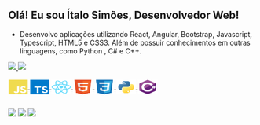   
  ## Olá! Eu sou Ítalo Simões, Desenvolvedor Web!
  
  - Desenvolvo aplicações utilizando React, Angular, Bootstrap, Javascript, Typescript, HTML5 e CSS3. Além de possuir conhecimentos em outras linguagens, como Python , C# e C++.
  
  <a href="https://github.com/itsimoes">
  <img height="180em" src="https://github-readme-stats.vercel.app/api?username=itsimoes&show_icons=true&theme=tokyonight&include_all_commits=true&count_private=true"/>
  <img height="180em" src="https://github-readme-stats.vercel.app/api/top-langs/?username=itsimoes&layout=compact&langs_count=7&theme=tokyonight"/>
</div>

<div style="display: inline_block"><br>
  <img align="center" alt="It-Js" height="30" width="40" src="https://raw.githubusercontent.com/devicons/devicon/master/icons/javascript/javascript-plain.svg">
  <img align="center" alt="It-Ts" height="30" width="40" src="https://raw.githubusercontent.com/devicons/devicon/master/icons/typescript/typescript-plain.svg">
  <img align="center" alt="It-React" height="30" width="40" src="https://raw.githubusercontent.com/devicons/devicon/master/icons/react/react-original.svg">
  <img align="center" alt="It-HTML" height="30" width="40" src="https://raw.githubusercontent.com/devicons/devicon/master/icons/html5/html5-original.svg">
  <img align="center" alt="It-CSS" height="30" width="40" src="https://raw.githubusercontent.com/devicons/devicon/master/icons/css3/css3-original.svg">
  <img align="center" alt="It-Python" height="30" width="40" src="https://raw.githubusercontent.com/devicons/devicon/master/icons/python/python-original.svg">
  <img align="center" alt="Rafa-Csharp" height="30" width="40" src="https://raw.githubusercontent.com/devicons/devicon/master/icons/csharp/csharp-original.svg">
</div>

##

<div>
    <a href="https://instagram.com/itsimoes" target="_blank"><img src="https://img.shields.io/badge/-Instagram-%23E4405F?style=for-the-badge&logo=instagram&logoColor=white" target="_blank"></a>
    <a href = "mailto:itsimoes1@gmail.com"><img src="https://img.shields.io/badge/-Gmail-%23333?style=for-the-badge&logo=gmail&logoColor=white" target="_blank"></a>
  <a href="https://www.linkedin.com/in/itsimoes" target="_blank"><img src="https://img.shields.io/badge/-LinkedIn-%230077B5?style=for-the-badge&logo=linkedin&logoColor=white" target="_blank"></a> 
</div>
